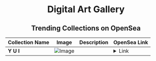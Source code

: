 <div align="center">

# Digital Art Gallery

## Trending Collections on OpenSea

| Collection Name                       | Image                                                                                     | Description                       | OpenSea Link                                                                                          |
|---------------------------------------|-------------------------------------------------------------------------------------------|-----------------------------------|--------------------------------------------------------------------------------------------------------|
| **Y U I** | ![Image](https://i.seadn.io/s/raw/files/245ea3f59db0cf1bb15b5702a6ba3d20.jpg?w=500&auto=format?w=200&auto=format) |  | <details><summary>Link</summary>[Y U I](https://opensea.io/collection/y-u-i)</details> |

</div>